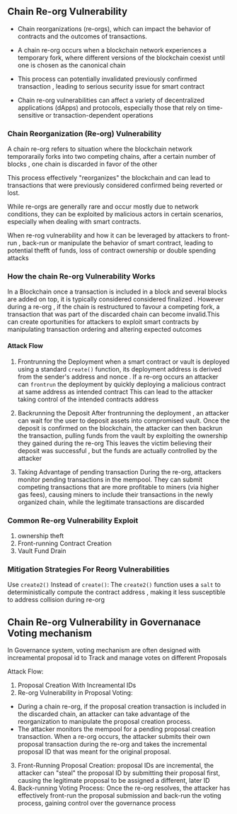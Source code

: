 ## Chain Re-org Vulnerability

- Chain reorganizations (re-orgs), which can impact the behavior of contracts and the outcomes of transactions.

- A chain re-org occurs when a blockchain network experiences a temporary fork, where different versions of the blockchain coexist until one is chosen as the canonical chain

- This process can potentially invalidated previously confirmed transaction , leading to serious security issue for smart contract

- Chain re-org vulnerabilities can affect a variety of decentralized applications (dApps) and protocols, especially those that rely on time-sensitive or transaction-dependent operations


### Chain Reorganization (Re-org) Vulnerability

A chain re-org refers to situation where the blockchain network temporaraily forks into two competing chains, after a certain number of blocks , one chain is discarded in favor of the other 

This process effectively "reorganizes" the blockchain and can lead to transactions that were previously considered confirmed being reverted or lost.

While re-orgs are generally rare and occur mostly due to network conditions, they can be exploited by malicious actors in certain scenarios, especially when dealing with smart contracts.

When re-rog vulnerability and how it can be leveraged by attackers to front-run , back-run or manipulate the behavior of smart contract, leading to potential thefft of funds, loss of contract ownership or double spending attacks

### How the chain Re-org Vulnerability Works

In a Blockchain once a transaction is included in a block and several blocks are added on top, it is typically considered considered finalized . However during a re-org , if the chain is restructured to favour a competing fork, a transaction that was part of the discarded chain can become invalid.This can create oportunities for attackers to exploit smart contracts by manipulating transaction ordering and altering expected outcomes

#### Attack Flow
1. Frontrunning the Deployment
when a smart contract or vault is deployed using a standard `create()` function, its deployment address is derived from the sender's address and nonce .
If a re-org occurs an attacker can `frontrun` the deployment by quickly deploying a malicious contract at same address as intended contract
This can lead to the attacker taking control of the intended contracts address

2. Backrunning the Deposit
After  frontrunning the deployment , an attacker can wait for the user to deposit assets into compromised vault. Once the deposit is confirmed on the blockchain, the attacker can then backrun the transaction, pulling funds from the vault by exploiting the ownership they gained during the re-org
This leaves the victim believing their deposit was successful , but the funds are actually controlled by the attacker

3. Taking Advantage of pending transaction
During the re-org, attackers monitor pending transactions in the mempool. They can submit competing transactions that are more profitable to miners (via higher gas fees), causing miners to include their transactions in the newly organized chain, while the legitimate transactions are discarded

### Common Re-org Vulnerability Exploit
1. ownership theft  
2. Front-running Contract Creation
3. Vault Fund Drain

### Mitigation Strategies For Reorg Vulnerabilities

Use `create2()` Instead of `create()`: The `create2()` function uses a `salt` to deterministically compute the contract address , making it less susceptible to address collision during re-org

## Chain Re-org Vulnerability in Governanace Voting mechanism
In Governance system, voting mechanism are often designed with increamental proposal id to Track and manage votes on different Proposals

Attack Flow:
1. Proposal Creation With Increamental IDs
2. Re-org Vulnerability in Proposal Voting:
- During a chain re-org, if the proposal creation transaction is included in the discarded chain, an attacker can take advantage of the reorganization to manipulate the proposal creation process.
- The attacker monitors the mempool for a pending proposal creation transaction. When a re-org occurs, the attacker submits their own proposal transaction during the re-org and takes the incremental proposal ID that was meant for the original proposal.
3. Front-Running Proposal Creation: proposal IDs are incremental, the attacker can "steal" the proposal ID by submitting their proposal first, causing the legitimate proposal to be assigned a different, later ID
4. Back-running Voting Process: Once the re-org resolves, the attacker has effectively front-run the proposal submission and back-run the voting process, gaining control over the governance process

